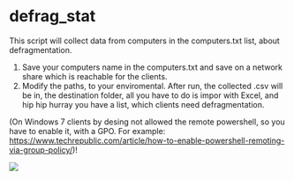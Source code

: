 # defrag_stat

This script will collect data from computers in the computers.txt list, about defragmentation. 

1. Save your computers name in the computers.txt and save on a network share which is reachable for the clients. 
2. Modify the paths, to your enviromental. 
After run, the collected .csv will be in, the destination folder, all you have to do is impor with Excel, and hip hip hurray you have a list, which clients need defragmentation.

(On Windows 7 clients by desing not allowed the remote powershell, so you have to enable it, with a GPO. For example: https://www.techrepublic.com/article/how-to-enable-powershell-remoting-via-group-policy/)!



<img src="https://user-images.githubusercontent.com/55246449/113839256-d1265580-978f-11eb-92e8-db764a25ccf6.png">
